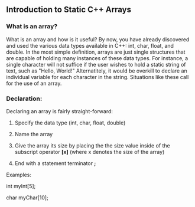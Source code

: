 ## Introduction to Static C++ Arrays
### What is an array?

What is an array and how is it useful?  By now, you have already discovered and used the various data types available in C++: int, char, float, and double.  In the most simple definition, arrays are just single structures that are capable of holding many instances of these data types.  For instance, a single character will not suffice if the user wishes to hold a static string of text, such as "Hello, World!"  Alternatitely, it would be overkill to declare an individual variable for each character in the string.  Situations like these call for the use of an array.


### Declaration:
Declaring an array is fairly straight-forward:

1) Specify the data type (int, char, float, double)

2) Name the array

3) Give the array its size by placing the the size value inside of the subscript operator **[x]** (where x denotes the size of the array)

4) End with a statement terminator **;**

Examples:

int myInt[5];

char myChar[10];
